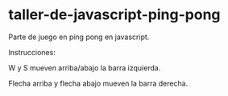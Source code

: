 # taller-de-javascript-ping-pong

Parte de juego en ping pong en javascript.

Instrucciones:

W y S mueven arriba/abajo la barra izquierda.

Flecha arriba y flecha abajo mueven la barra derecha.